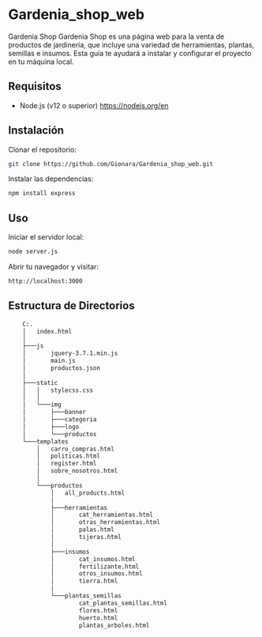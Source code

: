 # Gardenia_shop_web

Gardenia Shop
Gardenia Shop es una página web para la venta de productos de jardinería, que incluye una variedad de herramientas, plantas, semillas e insumos. Esta guía te ayudará a instalar y configurar el proyecto en tu máquina local.

## Requisitos

- Node.js (v12 o superior) https://nodejs.org/en

## Instalación

Clonar el repositorio:

```bash
git clone https://github.com/Gionara/Gardenia_shop_web.git
```

Instalar las dependencias:

```bash
npm install express
```

## Uso

Iniciar el servidor local:

```bash
node server.js
```

Abrir tu navegador y visitar:

```bash
http://localhost:3000
```
##  Estructura de Directorios
```bash
    C:.
    │   index.html
    │
    ├───js
    │       jquery-3.7.1.min.js
    │       main.js
    │       productos.json
    │
    ├───static
    │   │   stylecss.css
    │   │
    │   └───img
    │       ├───banner
    │       ├───categoria
    │       ├───logo
    │       └───productos
    └───templates
        │   carro_compras.html
        │   politicas.html
        │   register.html
        │   sobre_nosotros.html
        │
        └───productos
            │   all_products.html
            │
            ├───herramientas
            │       cat_herramientas.html
            │       otras_herramientas.html
            │       palas.html
            │       tijeras.html
            │
            ├───insumos
            │       cat_insumos.html
            │       fertilizante.html
            │       otros_insumos.html
            │       tierra.html
            │
            └───plantas_semillas
                    cat_plantas_semillas.html
                    flores.html
                    huerto.html
                    plantas_arboles.html
```
